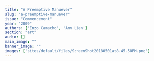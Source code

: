 ```yaml
---
title: "A Preemptive Manuever"
slug: "a-preemptive-manuever"
issue: "Commencement"
year: "2009"
authors: ['Enzo Camacho', 'Amy Lien']
section: "art"
audio: []
main_image: ""
banner_image: ""
images: ['sites/default/files/ScreenShot20180501at8.45.58PM.png']
---
```

